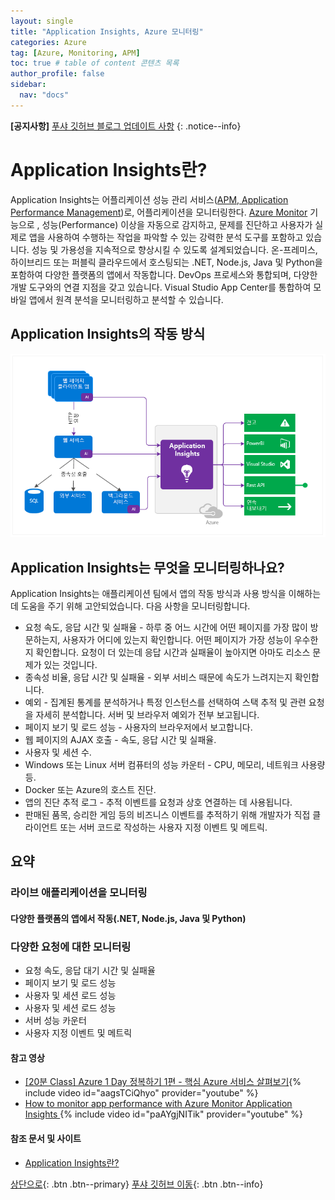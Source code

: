 ```yaml
---
layout: single
title: "Application Insights, Azure 모니터링"
categories: Azure
tag: [Azure, Monitoring, APM]
toc: true # table of content 콘텐츠 목록
author_profile: false
sidebar:
  nav: "docs"
---
```


**[공지사항]** [푸샤 깃허브 블로그 업데이트 사항](https://github.com/de24world/de24world.github.io)
{: .notice--info}

# Application Insights란?

Application Insights는 어플리케이션 성능 관리 서비스([APM, Application Performance Management](https://ko.wikipedia.org/wiki/%EC%95%A0%ED%94%8C%EB%A6%AC%EC%BC%80%EC%9D%B4%EC%85%98_%EC%84%B1%EB%8A%A5_%EA%B4%80%EB%A6%AC))로, 어플리케이션을 모니터링한다. [Azure Monitor](https://docs.microsoft.com/ko-kr/azure/azure-monitor/overview) 기능으로 , 성능(Performance) 이상을 자동으로 감지하고, 문제를 진단하고 사용자가 실제로 앱을 사용하여 수행하는 작업을 파악할 수 있는 강력한 분석 도구를 포함하고 있습니다. 성능 및 가용성을 지속적으로 향상시킬 수 있도록 설계되었습니다. 온-프레미스, 하이브리드 또는 퍼블릭 클라우드에서 호스팅되는 .NET, Node.js, Java 및 Python을 포함하여 다양한 플랫폼의 앱에서 작동합니다. DevOps 프로세스와 통합되며, 다양한 개발 도구와의 연결 지점을 갖고 있습니다. Visual Studio App Center를 통합하여 모바일 앱에서 원격 분석을 모니터링하고 분석할 수 있습니다.

## Application Insights의 작동 방식

<img src="/assets/images/Azure/Application-Insights.png" />

## Application Insights는 무엇을 모니터링하나요?

Application Insights는 애플리케이션 팀에서 앱의 작동 방식과 사용 방식을 이해하는 데 도움을 주기 위해 고안되었습니다. 다음 사항을 모니터링합니다.

- 요청 속도, 응답 시간 및 실패율 - 하루 중 어느 시간에 어떤 페이지를 가장 많이 방문하는지, 사용자가 어디에 있는지 확인합니다. 어떤 페이지가 가장 성능이 우수한지 확인합니다. 요청이 더 있는데 응답 시간과 실패율이 높아지면 아마도 리소스 문제가 있는 것입니다.
- 종속성 비율, 응답 시간 및 실패율 - 외부 서비스 때문에 속도가 느려지는지 확인합니다.
- 예외 - 집계된 통계를 분석하거나 특정 인스턴스를 선택하여 스택 추적 및 관련 요청을 자세히 분석합니다. 서버 및 브라우저 예외가 전부 보고됩니다.
- 페이지 보기 및 로드 성능 - 사용자의 브라우저에서 보고합니다.
- 웹 페이지의 AJAX 호출 - 속도, 응답 시간 및 실패율.
- 사용자 및 세션 수.
- Windows 또는 Linux 서버 컴퓨터의 성능 카운터 - CPU, 메모리, 네트워크 사용량 등.
- Docker 또는 Azure의 호스트 진단.
- 앱의 진단 추적 로그 - 추적 이벤트를 요청과 상호 연결하는 데 사용됩니다.
- 판매된 품목, 승리한 게임 등의 비즈니스 이벤트를 추적하기 위해 개발자가 직접 클라이언트 또는 서버 코드로 작성하는 사용자 지정 이벤트 및 메트릭.

<div class="notice--success">
<h2>요약</h2>

<h3>라이브 애플리케이션을 모니터링</h3>

<h4>다양한 플랫폼의 앱에서 작동(.NET, Node.js, Java 및 Python)</h4>

<h3>다양한 요청에 대한 모니터링</h4>
<ul>
<li> 요청 속도, 응답 대기 시간 및 실패율 </li>
<li>  페이지 보기 및 로드 성능</li>
<li> 사용자 및 세션 로드 성능</li>
<li> 사용자 및 세션 로드 성능</li>
<li>  서버 성능 카운터</li>
<li> 사용자 지정 이벤트 및 메트릭</li>
</ul>
</div>

#### 참고 영상

- [[20분 Class] Azure 1 Day 정복하기 1편 - 핵심 Azure 서비스 살펴보기](https://youtu.be/aagsTCiQhyo){% include video id="aagsTCiQhyo" provider="youtube" %}
- [How to monitor app performance with Azure Monitor Application Insights
  ](https://youtu.be/paAYgjNITik){% include video id="paAYgjNITik" provider="youtube" %}

#### 참조 문서 및 사이트

- [Application Insights란?](https://docs.microsoft.com/ko-kr/azure/azure-monitor/app/app-insights-overview)

[상단으로](#svg-란){: .btn .btn--primary}
[푸샤 깃허브 이동](https://github.com/de24world){: .btn .btn--info}
